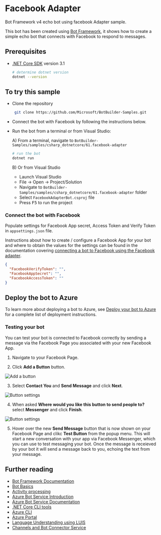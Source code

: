 ﻿# Facebook Adapter

Bot Framework v4 echo bot using facebook Adapter sample.

This bot has been created using [Bot Framework](https://dev.botframework.com), it shows how to create a simple echo bot that connects with Facebook to respond to messages.

## Prerequisites

- [.NET Core SDK](https://dotnet.microsoft.com/download) version 3.1

  ```bash
  # determine dotnet version
  dotnet --version
  ```

## To try this sample

- Clone the repository

   ```bash
    git clone https://github.com/Microsoft/BotBuilder-Samples.git
   ```

- Connect the bot with Facebook by following the instructions below.

- Run the bot from a terminal or from Visual Studio:

  A) From a terminal, navigate to `BotBuilder-Samples/samples/csharp_dotnetcore/61.facebook-adapter`

  ```bash
  # run the bot
  dotnet run
  ```

  B) Or from Visual Studio

  - Launch Visual Studio
  - File -> Open -> Project/Solution
  - Navigate to `BotBuilder-Samples/samples/csharp_dotnetcore/61.facebook-adapter` folder
  - Select `FacebookAdapterBot.csproj` file
  - Press <kbd>F5</kbd> to run the project

### Connect the bot with Facebook

Populate settings for Facebook App secret, Access Token and Verify Token in `appsettings.json` file.

Instructions about how to create / configure a Facebook App for your bot and where to obtain the values for the settings can be found in the documentation covering [connecting a bot to Facebook using the Facebook adapter](https://docs.microsoft.com/en-us/azure/bot-service/bot-service-channel-connect-facebook?view=azure-bot-service-4.0#connect-a-bot-to-facebook-using-the-facebook-adapter).

```json
{
  "FacebookVerifyToken": "",
  "FacebookAppSecret": "",
  "FacebookAccessToken": ""
}
```

## Deploy the bot to Azure

To learn more about deploying a bot to Azure, see [Deploy your bot to Azure](https://aka.ms/azuredeployment) for a complete list of deployment instructions.

### Testing your bot

You can test your bot is connected to Facebook correctly by sending a message via the Facebook Page you associated with your new Facebook App.

1. Navigate to your Facebook Page.

2. Click **Add a Button** button.

![Add a button](https://raw.githubusercontent.com/MicrosoftDocs/bot-docs/live/articles/media/bot-service-channel-connect-facebook/add-button.PNG)

3. Select **Contact You** and **Send Message** and click **Next**.

![Button settings](https://raw.githubusercontent.com/MicrosoftDocs/bot-docs/live/articles/media/bot-service-channel-connect-facebook/button-settings.PNG)

4. When asked **Where would you like this button to send people to?** select **Messenger** and click **Finish**.

![Button settings](https://raw.githubusercontent.com/MicrosoftDocs/bot-docs/live/articles/media/bot-service-channel-connect-facebook/button-settings-2.PNG)

5. Hover over the new **Send Message** button that is now shown on your Facebook Page and clikc **Test Button** from the popup menu.  This will start a new conversation with your app via Facebook Messenger, which you can use to test messaging your bot. Once the message is receieved by your bot it will send a message back to you, echoing the text from your message.

## Further reading

- [Bot Framework Documentation](https://docs.botframework.com)
- [Bot Basics](https://docs.microsoft.com/azure/bot-service/bot-builder-basics?view=azure-bot-service-4.0)
- [Activity processing](https://docs.microsoft.com/en-us/azure/bot-service/bot-builder-concept-activity-processing?view=azure-bot-service-4.0)
- [Azure Bot Service Introduction](https://docs.microsoft.com/azure/bot-service/bot-service-overview-introduction?view=azure-bot-service-4.0)
- [Azure Bot Service Documentation](https://docs.microsoft.com/azure/bot-service/?view=azure-bot-service-4.0)
- [.NET Core CLI tools](https://docs.microsoft.com/en-us/dotnet/core/tools/?tabs=netcore2x)
- [Azure CLI](https://docs.microsoft.com/cli/azure/?view=azure-cli-latest)
- [Azure Portal](https://portal.azure.com)
- [Language Understanding using LUIS](https://docs.microsoft.com/en-us/azure/cognitive-services/luis/)
- [Channels and Bot Connector Service](https://docs.microsoft.com/en-us/azure/bot-service/bot-concepts?view=azure-bot-service-4.0)
